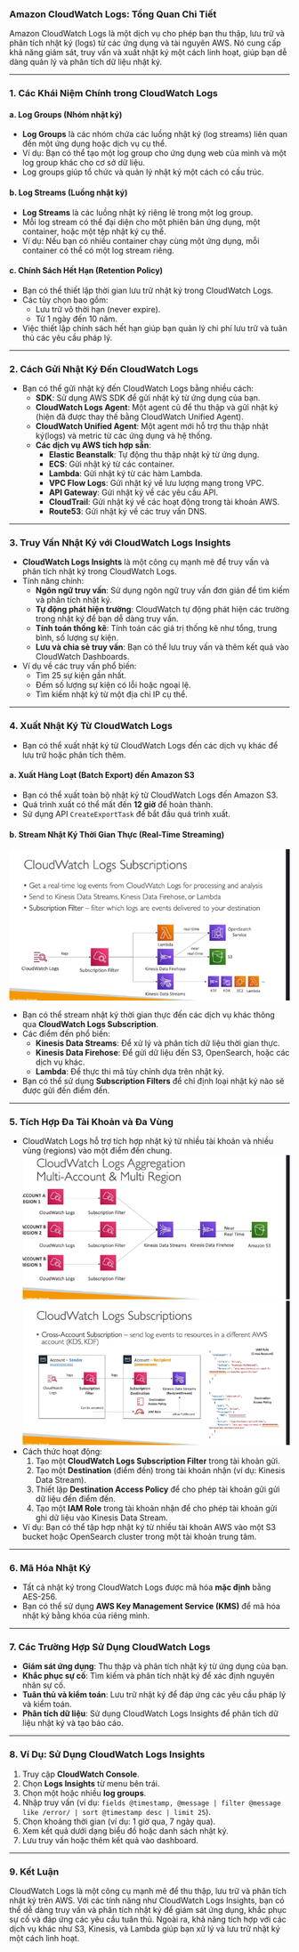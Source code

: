 ### **Amazon CloudWatch Logs: Tổng Quan Chi Tiết**

Amazon CloudWatch Logs là một dịch vụ cho phép bạn thu thập, lưu trữ và phân tích nhật ký (logs) từ các ứng dụng và tài nguyên AWS. Nó cung cấp khả năng giám sát, truy vấn và xuất nhật ký một cách linh hoạt, giúp bạn dễ dàng quản lý và phân tích dữ liệu nhật ký.

---

### **1. Các Khái Niệm Chính trong CloudWatch Logs**

#### **a. Log Groups (Nhóm nhật ký)**

- **Log Groups** là các nhóm chứa các luồng nhật ký (log streams) liên quan đến một ứng dụng hoặc dịch vụ cụ thể.
- Ví dụ: Bạn có thể tạo một log group cho ứng dụng web của mình và một log group khác cho cơ sở dữ liệu.
- Log groups giúp tổ chức và quản lý nhật ký một cách có cấu trúc.

#### **b. Log Streams (Luồng nhật ký)**

- **Log Streams** là các luồng nhật ký riêng lẻ trong một log group.
- Mỗi log stream có thể đại diện cho một phiên bản ứng dụng, một container, hoặc một tệp nhật ký cụ thể.
- Ví dụ: Nếu bạn có nhiều container chạy cùng một ứng dụng, mỗi container có thể có một log stream riêng.

#### **c. Chính Sách Hết Hạn (Retention Policy)**

- Bạn có thể thiết lập thời gian lưu trữ nhật ký trong CloudWatch Logs.
- Các tùy chọn bao gồm:
  - Lưu trữ vô thời hạn (never expire).
  - Từ 1 ngày đến 10 năm.
- Việc thiết lập chính sách hết hạn giúp bạn quản lý chi phí lưu trữ và tuân thủ các yêu cầu pháp lý.

---

### **2. Cách Gửi Nhật Ký Đến CloudWatch Logs**

- Bạn có thể gửi nhật ký đến CloudWatch Logs bằng nhiều cách:
  - **SDK**: Sử dụng AWS SDK để gửi nhật ký từ ứng dụng của bạn.
  - **CloudWatch Logs Agent**: Một agent cũ để thu thập và gửi nhật ký (hiện đã được thay thế bằng CloudWatch Unified Agent).
  - **CloudWatch Unified Agent**: Một agent mới hỗ trợ thu thập nhật ký(logs) và metric từ các ứng dụng và hệ thống.
  - **Các dịch vụ AWS tích hợp sẵn**:
    - **Elastic Beanstalk**: Tự động thu thập nhật ký từ ứng dụng.
    - **ECS**: Gửi nhật ký từ các container.
    - **Lambda**: Gửi nhật ký từ các hàm Lambda.
    - **VPC Flow Logs**: Gửi nhật ký về lưu lượng mạng trong VPC.
    - **API Gateway**: Gửi nhật ký về các yêu cầu API.
    - **CloudTrail**: Gửi nhật ký về các hoạt động trong tài khoản AWS.
    - **Route53**: Gửi nhật ký về các truy vấn DNS.

---

### **3. Truy Vấn Nhật Ký với CloudWatch Logs Insights**

- **CloudWatch Logs Insights** là một công cụ mạnh mẽ để truy vấn và phân tích nhật ký trong CloudWatch Logs.
- Tính năng chính:
  - **Ngôn ngữ truy vấn**: Sử dụng ngôn ngữ truy vấn đơn giản để tìm kiếm và phân tích nhật ký.
  - **Tự động phát hiện trường**: CloudWatch tự động phát hiện các trường trong nhật ký để bạn dễ dàng truy vấn.
  - **Tính toán thống kê**: Tính toán các giá trị thống kê như tổng, trung bình, số lượng sự kiện.
  - **Lưu và chia sẻ truy vấn**: Bạn có thể lưu truy vấn và thêm kết quả vào CloudWatch Dashboards.
- Ví dụ về các truy vấn phổ biến:
  - Tìm 25 sự kiện gần nhất.
  - Đếm số lượng sự kiện có lỗi hoặc ngoại lệ.
  - Tìm kiếm nhật ký từ một địa chỉ IP cụ thể.

---

### **4. Xuất Nhật Ký Từ CloudWatch Logs**

- Bạn có thể xuất nhật ký từ CloudWatch Logs đến các dịch vụ khác để lưu trữ hoặc phân tích thêm.

#### **a. Xuất Hàng Loạt (Batch Export) đến Amazon S3**

- Bạn có thể xuất toàn bộ nhật ký từ CloudWatch Logs đến Amazon S3.
- Quá trình xuất có thể mất đến **12 giờ** để hoàn thành.
- Sử dụng API `CreateExportTask` để bắt đầu quá trình xuất.

#### **b. Stream Nhật Ký Thời Gian Thực (Real-Time Streaming)**

![alt text](CloudWatchLogsSubscription.png)

- Bạn có thể stream nhật ký thời gian thực đến các dịch vụ khác thông qua **CloudWatch Logs Subscription**.
- Các điểm đến phổ biến:
  - **Kinesis Data Streams**: Để xử lý và phân tích dữ liệu thời gian thực.
  - **Kinesis Data Firehose**: Để gửi dữ liệu đến S3, OpenSearch, hoặc các dịch vụ khác.
  - **Lambda**: Để thực thi mã tùy chỉnh dựa trên nhật ký.
- Bạn có thể sử dụng **Subscription Filters** để chỉ định loại nhật ký nào sẽ được gửi đến điểm đến.

---

### **5. Tích Hợp Đa Tài Khoản và Đa Vùng**

- CloudWatch Logs hỗ trợ tích hợp nhật ký từ nhiều tài khoản và nhiều vùng (regions) vào một điểm đến chung.
  ![alt text](log-aggregation.png)
  ![alt text](Subscription.png)
- Cách thức hoạt động:
  1. Tạo một **CloudWatch Logs Subscription Filter** trong tài khoản gửi.
  2. Tạo một **Destination** (điểm đến) trong tài khoản nhận (ví dụ: Kinesis Data Stream).
  3. Thiết lập **Destination Access Policy** để cho phép tài khoản gửi gửi dữ liệu đến điểm đến.
  4. Tạo một **IAM Role** trong tài khoản nhận để cho phép tài khoản gửi ghi dữ liệu vào Kinesis Data Stream.
- Ví dụ: Bạn có thể tập hợp nhật ký từ nhiều tài khoản AWS vào một S3 bucket hoặc OpenSearch cluster trong một tài khoản trung tâm.

---

### **6. Mã Hóa Nhật Ký**

- Tất cả nhật ký trong CloudWatch Logs được mã hóa **mặc định** bằng AES-256.
- Bạn có thể sử dụng **AWS Key Management Service (KMS)** để mã hóa nhật ký bằng khóa của riêng mình.

---

### **7. Các Trường Hợp Sử Dụng CloudWatch Logs**

- **Giám sát ứng dụng**: Thu thập và phân tích nhật ký từ ứng dụng của bạn.
- **Khắc phục sự cố**: Tìm kiếm và phân tích nhật ký để xác định nguyên nhân sự cố.
- **Tuân thủ và kiểm toán**: Lưu trữ nhật ký để đáp ứng các yêu cầu pháp lý và kiểm toán.
- **Phân tích dữ liệu**: Sử dụng CloudWatch Logs Insights để phân tích dữ liệu nhật ký và tạo báo cáo.

---

### **8. Ví Dụ: Sử Dụng CloudWatch Logs Insights**

1. Truy cập **CloudWatch Console**.
2. Chọn **Logs Insights** từ menu bên trái.
3. Chọn một hoặc nhiều **log groups**.
4. Nhập truy vấn (ví dụ: `fields @timestamp, @message | filter @message like /error/ | sort @timestamp desc | limit 25`).
5. Chọn khoảng thời gian (ví dụ: 1 giờ qua, 7 ngày qua).
6. Xem kết quả dưới dạng biểu đồ hoặc danh sách nhật ký.
7. Lưu truy vấn hoặc thêm kết quả vào dashboard.

---

### **9. Kết Luận**

CloudWatch Logs là một công cụ mạnh mẽ để thu thập, lưu trữ và phân tích nhật ký trên AWS. Với các tính năng như CloudWatch Logs Insights, bạn có thể dễ dàng truy vấn và phân tích nhật ký để giám sát ứng dụng, khắc phục sự cố và đáp ứng các yêu cầu tuân thủ. Ngoài ra, khả năng tích hợp với các dịch vụ khác như S3, Kinesis, và Lambda giúp bạn xử lý và lưu trữ nhật ký một cách linh hoạt.

